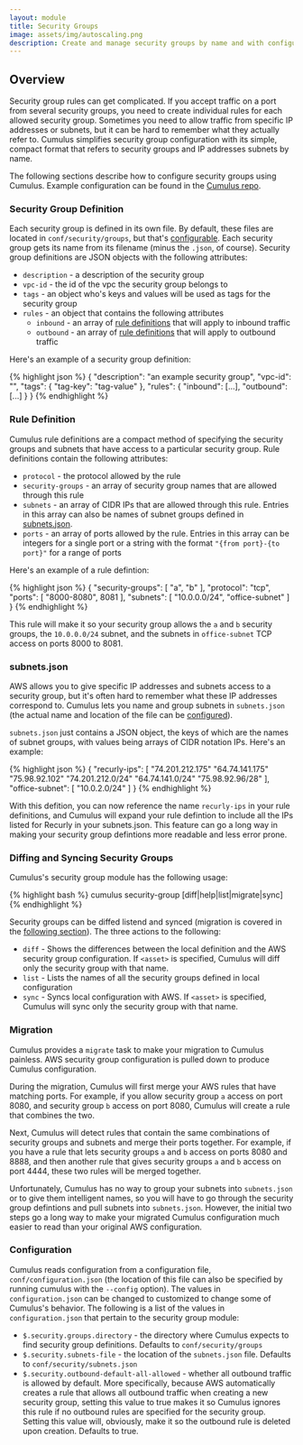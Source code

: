```yaml
---
layout: module
title: Security Groups
image: assets/img/autoscaling.png
description: Create and manage security groups by name and with configuration.
---
```

Overview
--------
Security group rules can get complicated. If you accept traffic on a port from several security groups, you need to create individual rules for each allowed security group. Sometimes you need to allow traffic from specific IP addresses or subnets, but it can be hard to remember what they actually refer to. Cumulus simplifies security group configuration with its simple, compact format that refers to security groups and IP addresses subnets by name.

The following sections describe how to configure security groups using Cumulus. Example configuration can be found in the [Cumulus repo](https://github.com/lucidsoftware/cumulus).

### Security Group Definition
Each security group is defined in its own file. By default, these files are located in `conf/security/groups`, but that's [configurable](#configuration). Each security group gets its name from its filename (minus the `.json`, of course). Security group definitions are JSON objects with the following attributes:

* `description` - a description of the security group
* `vpc-id` - the id of the vpc the security group belongs to
* `tags` - an object who's keys and values will be used as tags for the security group
* `rules` - an object that contains the following attributes
  * `inbound` - an array of [rule definitions](#rule-definition) that will apply to inbound traffic
  * `outbound` - an array of [rule definitions](#rule-definition) that will apply to outbound traffic

Here's an example of a security group definition:

{% highlight json %}
{
  "description": "an example security group",
  "vpc-id": "",
  "tags": {
    "tag-key": "tag-value"
  },
  "rules": {
    "inbound": [...],
    "outbound": [...]
  }
}
{% endhighlight %}

### Rule Definition
Cumulus rule definitions are a compact method of specifying the security groups and subnets that have access to a particular security group. Rule definitions contain the following attributes:

* `protocol` - the protocol allowed by the rule
* `security-groups` - an array of security group names that are allowed through this rule
* `subnets` - an array of CIDR IPs that are allowed through this rule. Entries in this array can also be names of subnet groups defined in [subnets.json](#subnetsjson).
* `ports` - an array of ports allowed by the rule. Entries in this array can be integers for a single port or a string with the format `"{from port}-{to port}"` for a range of ports

Here's an example of a rule defintion:

{% highlight json %}
{
  "security-groups": [
    "a",
    "b"
  ],
  "protocol": "tcp",
  "ports": [
    "8000-8080",
    8081
  ],
  "subnets": [
    "10.0.0.0/24",
    "office-subnet"
  ]
}
{% endhighlight %}

This rule will make it so your security group allows the `a` and `b` security groups, the `10.0.0.0/24` subnet, and the subnets in `office-subnet` TCP access on ports 8000 to 8081.

### subnets.json
AWS allows you to give specific IP addresses and subnets access to a security group, but it's often hard to remember what these IP addresses correspond to. Cumulus lets you name and group subnets in `subnets.json` (the actual name and location of the file can be [configured](#configuration)).

`subnets.json` just contains a JSON object, the keys of which are the names of subnet groups, with values being arrays of CIDR notation IPs. Here's an example:

{% highlight json %}
{
  "recurly-ips": [
    "74.201.212.175"
    "64.74.141.175"
    "75.98.92.102"
    "74.201.212.0/24"
    "64.74.141.0/24"
    "75.98.92.96/28"
  ],
  "office-subnet": [
    "10.0.2.0/24"
  ]
}
{% endhighlight %}

With this defition, you can now reference the name `recurly-ips` in your rule definitions, and Cumulus will expand your rule defintion to include all the IPs listed for Recurly in your subnets.json. This feature can go a long way in making your security group defintions more readable and less error prone.

### Diffing and Syncing Security Groups
Cumulus's security group module has the following usage:

{% highlight bash %}
cumulus security-group [diff|help|list|migrate|sync] <asset>
{% endhighlight %}

Security groups can be diffed listend and synced (migration is covered in the [following section](#migration)). The three actions to the following:

* `diff` - Shows the differences between the local definition and the AWS security group configuration. If `<asset>` is specified, Cumulus will diff only the security group with that name.
* `list` - Lists the names of all the security groups defined in local configuration
* `sync` - Syncs local configuration with AWS. If `<asset>` is specified, Cumulus will sync only the security group with that name.

### Migration
Cumulus provides a `migrate` task to make your migration to Cumulus painless. AWS security group configuration is pulled down to produce Cumulus configuration.

During the migration, Cumulus will first merge your AWS rules that have matching ports. For example, if you allow security group `a` access on port 8080, and security group `b` access on port 8080, Cumulus will create a rule that combines the two.

Next, Cumulus will detect rules that contain the same combinations of security groups and subnets and merge their ports together. For example, if you have a rule that lets security groups `a` and `b` access on ports 8080 and 8888, and then another rule that gives security groups `a` and `b` access on port 4444, these two rules will be merged together.

Unfortunately, Cumulus has no way to group your subnets into `subnets.json` or to give them intelligent names, so you will have to go through the security group defintions and pull subnets into `subnets.json`. However, the initial two steps go a long way to make your migrated Cumulus configuration much easier to read than your original AWS configuration.

### Configuration
Cumulus reads configuration from a configuration file, `conf/configuration.json` (the location of this file can also be specified by running cumulus with the `--config` option). The values in `configuration.json` can be changed to customized to change some of Cumulus's behavior. The following is a list of the values in `configuration.json` that pertain to the security group module:

* `$.security.groups.directory` - the directory where Cumulus expects to find security group definitions. Defaults to `conf/security/groups`
* `$.security.subnets-file` - the location of the `subnets.json` file. Defaults to `conf/security/subnets.json`
* `$.security.outbound-default-all-allowed` - whether all outbound traffic is allowed by default. More specifically, because AWS automatically creates a rule that allows all outbound traffic when creating a new security group, setting this value to true makes it so Cumulus ignores this rule if no outbound rules are specified for the security group. Setting this value will, obviously, make it so the outbound rule is deleted upon creation. Defaults to true.
